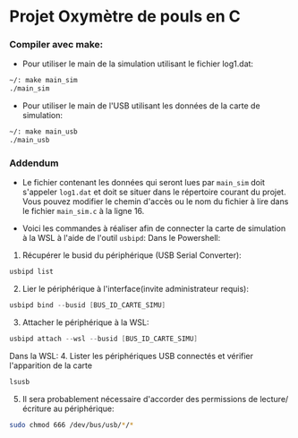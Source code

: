 # Projet Oxymètre de pouls en C 
### Compiler avec make:
- Pour utiliser le main de la simulation utilisant le fichier log1.dat:
```bash
~/: make main_sim
./main_sim 
```
- Pour utiliser le main de l'USB utilisant les données de la carte de simulation:
```bash
~/: make main_usb
./main_usb
```

### Addendum
- Le fichier contenant les données qui seront lues par `main_sim` doit s'appeler `log1.dat` et doit se situer dans le répertoire courant du projet. Vous pouvez modifier le chemin d'accès ou le nom du fichier à lire dans le fichier `main_sim.c` à la ligne 16.

- Voici les commandes à réaliser afin de connecter la carte de simulation à la WSL à l'aide de l'outil `usbipd`:
Dans le Powershell:

1. Récupérer le busid du périphérique (USB Serial Converter):
```powershell
usbipd list
```

2. Lier le périphérique à l'interface(invite administrateur requis):
```powershell
usbipd bind --busid [BUS_ID_CARTE_SIMU]
```

3. Attacher le périphérique à la WSL:
```powershell
usbipd attach --wsl --busid [BUS_ID_CARTE_SIMU]
```

Dans la WSL:
4. Lister les périphériques USB connectés et vérifier l'apparition de la carte
```bash
lsusb
```

5. Il sera probablement nécessaire d'accorder des permissions de lecture/écriture au périphérique:
```bash
sudo chmod 666 /dev/bus/usb/*/*
```
